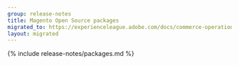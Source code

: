 ```yaml
---
group: release-notes
title: Magento Open Source packages
migrated_to: https://experienceleague.adobe.com/docs/commerce-operations/release/packages/magento-open-source.html
layout: migrated
---
```


<!-- The 'packages' variable contains the 'packages' node of the '_data/codebase/v2_4/open-source/composer_lock.json' file
{% assign packages = site.data.codebase.v2_4.open-source.composer_lock.packages %} -->

<!-- The 'packages-dev' variable contains the 'packages-dev' node of the '_data/codebase/v2_4/open-source/composer_lock.json' file
{% assign packages-dev = site.data.codebase.v2_4.open-source.composer_lock.packages-dev %} -->

<!-- The 'product' variable contains data of the 'magento/product-community-edition' package {% assign product = packages | where_exp: "package", "package.name == 'magento/product-community-edition'" | first %} -->

<!-- The edition variable contains `ce` value from the _data/var.yml file
{% assign edition = site.data.var.ce %} -->

{% include release-notes/packages.md %}
